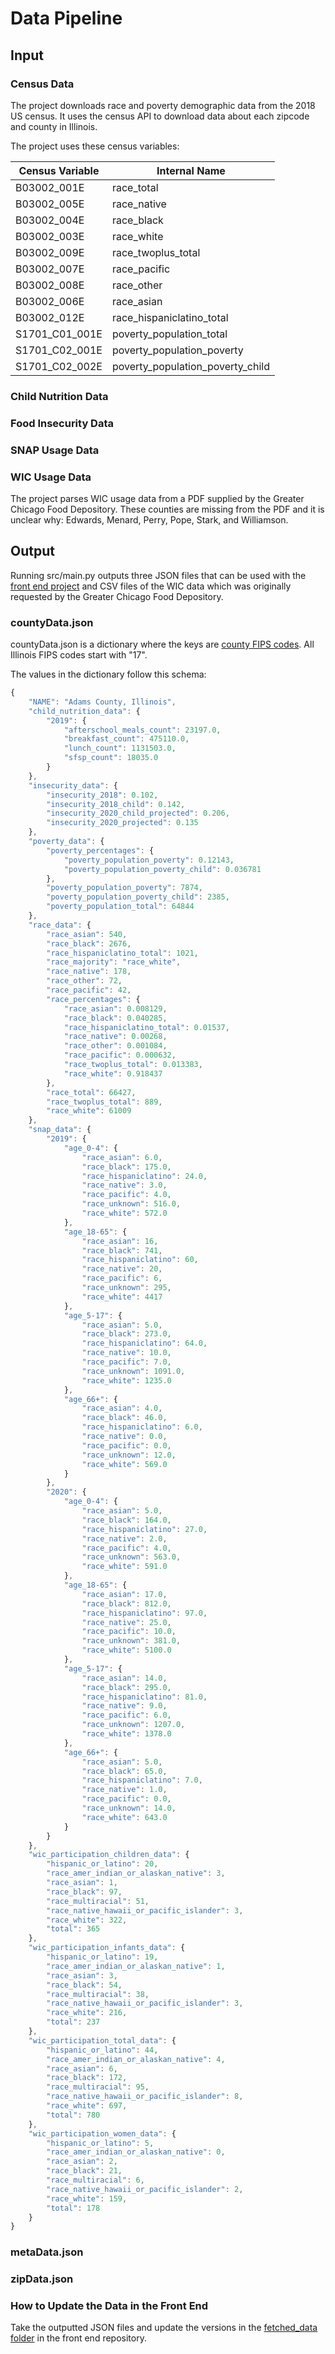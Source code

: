 # Data Pipeline

## Input

### Census Data

The project downloads race and poverty demographic data from the 2018 US census. It uses the census API to download data about each zipcode and county in Illinois.

The project uses these census variables:

Census Variable | Internal Name
-------------- | --------------
B03002_001E | race_total
B03002_005E | race_native
B03002_004E | race_black
B03002_003E | race_white
B03002_009E | race_twoplus_total
B03002_007E | race_pacific
B03002_008E | race_other
B03002_006E | race_asian
B03002_012E | race_hispaniclatino_total
S1701_C01_001E | poverty_population_total
S1701_C02_001E | poverty_population_poverty
S1701_C02_002E | poverty_population_poverty_child

### Child Nutrition Data



### Food Insecurity Data

### SNAP Usage Data

### WIC Usage Data

The project parses WIC usage data from a PDF supplied by the Greater Chicago Food Depository. These counties are missing from the PDF and it is unclear why: Edwards, Menard, Perry, Pope, Stark, and Williamson.

## Output

Running src/main.py outputs three JSON files that can be used with the [front end project](https://github.com/Code-For-Chicago/greater-chicago-food-despository-ui) and CSV files of the WIC data which was originally requested by the Greater Chicago Food Depository.

### countyData.json

countyData.json is a dictionary where the keys are [county FIPS codes](https://www.nrcs.usda.gov/wps/portal/nrcs/detail/national/home/?cid=nrcs143_013697). All Illinois FIPS codes start with "17".

The values in the dictionary follow this schema:

```javascript
{
	"NAME": "Adams County, Illinois",
	"child_nutrition_data": {
		"2019": {
			"afterschool_meals_count": 23197.0,
			"breakfast_count": 475110.0,
			"lunch_count": 1131503.0,
			"sfsp_count": 18035.0
		}
	},
	"insecurity_data": {
		"insecurity_2018": 0.102,
		"insecurity_2018_child": 0.142,
		"insecurity_2020_child_projected": 0.206,
		"insecurity_2020_projected": 0.135
	},
	"poverty_data": {
		"poverty_percentages": {
			"poverty_population_poverty": 0.12143,
			"poverty_population_poverty_child": 0.036781
		},
		"poverty_population_poverty": 7874,
		"poverty_population_poverty_child": 2385,
		"poverty_population_total": 64844
	},
	"race_data": {
		"race_asian": 540,
		"race_black": 2676,
		"race_hispaniclatino_total": 1021,
		"race_majority": "race_white",
		"race_native": 178,
		"race_other": 72,
		"race_pacific": 42,
		"race_percentages": {
			"race_asian": 0.008129,
			"race_black": 0.040285,
			"race_hispaniclatino_total": 0.01537,
			"race_native": 0.00268,
			"race_other": 0.001084,
			"race_pacific": 0.000632,
			"race_twoplus_total": 0.013383,
			"race_white": 0.918437
		},
		"race_total": 66427,
		"race_twoplus_total": 889,
		"race_white": 61009
	},
	"snap_data": {
		"2019": {
			"age_0-4": {
				"race_asian": 6.0,
				"race_black": 175.0,
				"race_hispaniclatino": 24.0,
				"race_native": 3.0,
				"race_pacific": 4.0,
				"race_unknown": 516.0,
				"race_white": 572.0
			},
			"age_18-65": {
				"race_asian": 16,
				"race_black": 741,
				"race_hispaniclatino": 60,
				"race_native": 20,
				"race_pacific": 6,
				"race_unknown": 295,
				"race_white": 4417
			},
			"age_5-17": {
				"race_asian": 5.0,
				"race_black": 273.0,
				"race_hispaniclatino": 64.0,
				"race_native": 10.0,
				"race_pacific": 7.0,
				"race_unknown": 1091.0,
				"race_white": 1235.0
			},
			"age_66+": {
				"race_asian": 4.0,
				"race_black": 46.0,
				"race_hispaniclatino": 6.0,
				"race_native": 0.0,
				"race_pacific": 0.0,
				"race_unknown": 12.0,
				"race_white": 569.0
			}
		},
		"2020": {
			"age_0-4": {
				"race_asian": 5.0,
				"race_black": 164.0,
				"race_hispaniclatino": 27.0,
				"race_native": 2.0,
				"race_pacific": 4.0,
				"race_unknown": 563.0,
				"race_white": 591.0
			},
			"age_18-65": {
				"race_asian": 17.0,
				"race_black": 812.0,
				"race_hispaniclatino": 97.0,
				"race_native": 25.0,
				"race_pacific": 10.0,
				"race_unknown": 381.0,
				"race_white": 5100.0
			},
			"age_5-17": {
				"race_asian": 14.0,
				"race_black": 295.0,
				"race_hispaniclatino": 81.0,
				"race_native": 9.0,
				"race_pacific": 6.0,
				"race_unknown": 1207.0,
				"race_white": 1378.0
			},
			"age_66+": {
				"race_asian": 5.0,
				"race_black": 65.0,
				"race_hispaniclatino": 7.0,
				"race_native": 1.0,
				"race_pacific": 0.0,
				"race_unknown": 14.0,
				"race_white": 643.0
			}
		}
	},
	"wic_participation_children_data": {
		"hispanic_or_latino": 20,
		"race_amer_indian_or_alaskan_native": 3,
		"race_asian": 1,
		"race_black": 97,
		"race_multiracial": 51,
		"race_native_hawaii_or_pacific_islander": 3,
		"race_white": 322,
		"total": 365
	},
	"wic_participation_infants_data": {
		"hispanic_or_latino": 19,
		"race_amer_indian_or_alaskan_native": 1,
		"race_asian": 3,
		"race_black": 54,
		"race_multiracial": 38,
		"race_native_hawaii_or_pacific_islander": 3,
		"race_white": 216,
		"total": 237
	},
	"wic_participation_total_data": {
		"hispanic_or_latino": 44,
		"race_amer_indian_or_alaskan_native": 4,
		"race_asian": 6,
		"race_black": 172,
		"race_multiracial": 95,
		"race_native_hawaii_or_pacific_islander": 8,
		"race_white": 697,
		"total": 780
	},
	"wic_participation_women_data": {
		"hispanic_or_latino": 5,
		"race_amer_indian_or_alaskan_native": 0,
		"race_asian": 2,
		"race_black": 21,
		"race_multiracial": 6,
		"race_native_hawaii_or_pacific_islander": 2,
		"race_white": 159,
		"total": 178
	}
}
```

### metaData.json

### zipData.json

### How to Update the Data in the Front End

Take the outputted JSON files and update the versions in the [fetched_data folder](https://github.com/Code-For-Chicago/greater-chicago-food-despository-ui/tree/main/src/fetched_data) in the front end repository.
